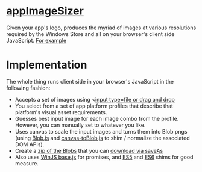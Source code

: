 [appImageSizer](http://david-risney.github.io/appImageSizer)
=============

Given your app's logo, produces the myriad of images at various resolutions required by the Windows Store and all on your browser's client side JavaScript. [For example](https://david-risney.github.io/appImageSizer/?add=example/smallLogo.png,example/squareLogo.png,example/wideLogo.png)

Implementation
==============

The whole thing runs client side in your browser's JavaScript in the following fashion:

 - Accepts a set of images using <[input type=file or drag and drop](http://www.html5rocks.com/en/tutorials/file/dndfiles/)
 - You select from a set of app platform profiles that describe that platform's visual asset requirements.
 - Guesses best input image for each image combo from the profile. However, you can manually set to whatever you like.
 - Uses canvas to scale the input images and turns them into Blob pngs (using [Blob.js](http://purl.eligrey.com/github/Blob.js) and [canvas-toBlob.js](http://purl.eligrey.com/github/canvas-toBlob.js) to shim / normalize the associated DOM APIs).
 - Create a [zip of the Blobs](http://gildas-lormeau.github.io/zip.js/core-api.html) that you can [download via saveAs](https://github.com/eligrey/FileSaver.js)
 - Also uses [WinJS base.js](https://github.com/winjs/winjs/) for promises, and [ES5](https://github.com/es-shims/es5-shim/) and [ES6](https://github.com/paulmillr/es6-shim/) shims for good measure.

